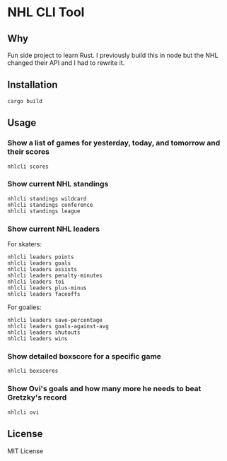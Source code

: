 # NHL CLI Tool

## Why
Fun side project to learn Rust. I previously build this in node but the NHL changed their API and I had to rewrite it.

## Installation

```
cargo build
```

## Usage


### Show a list of games for yesterday, today, and tomorrow and their scores
```
nhlcli scores
```

### Show current NHL standings
```
nhlcli standings wildcard
nhlcli standings conference
nhlcli standings league
```

### Show current NHL leaders

For skaters:
```
nhlcli leaders points
nhlcli leaders goals
nhlcli leaders assists
nhlcli leaders penalty-minutes
nhlcli leaders toi
nhlcli leaders plus-minus
nhlcli leaders faceoffs
```

For goalies:
```
nhlcli leaders save-percentage
nhlcli leaders goals-against-avg
nhlcli leaders shutouts
nhlcli leaders wins
```

### Show detailed boxscore for a specific game
```
nhlcli boxscores
```

### Show Ovi's goals and how many more he needs to beat Gretzky's record
```
nhlcli ovi
```

## License
MIT License
